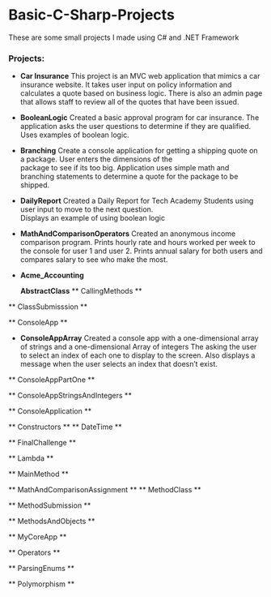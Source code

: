 # Basic-C-Sharp-Projects
These are some small projects I made using C# and .NET Framework

<h3>Projects:</h3>

- **Car Insurance**
  This project is an MVC web application that mimics a car insurance website. It takes user input on
  policy information and calculates a quote based on business logic. There is also an admin page that 
  allows staff to review all of the quotes that have been issued.
  
- **BooleanLogic** 
    Created a basic approval program for car insurance.  The application asks the user questions 
    to determine if they are qualified. Uses examples of boolean logic.
    
- **Branching** 
    Create a console application for getting a shipping quote on a package. User enters the dimensions of the 	
    package to see if its too big. Application uses simple math and branching statements to determine a quote 
    for the package to be shipped. 
    
- **DailyReport** 
    Created a Daily Report for Tech Academy Students using user input to move to the next question.  
    Displays an example of using boolean logic 
    
- **MathAndComparisonOperators** 
    Created an anonymous income comparison program. Prints hourly rate and hours worked per week to 
    the console for user 1 and user 2.  Prints annual salary for both users and compares salary to 
    see who make the most. 
    
- **Acme_Accounting** 
    
    **AbstractClass** 
    ** CallingMethods ** 


** ClassSubmisssion ** 

** ConsoleApp ** 

       

 

-  **ConsoleAppArray** 
     Created a console app with a one-dimensional array of strings and a one-dimensional Array of integers
     The asking the user to select an index of each one to display to the screen. Also displays a message when
     the user selects an index that doesn’t exist.
   
** ConsoleAppPartOne ** 

** ConsoleAppStringsAndIntegers ** 

** ConsoleApplication ** 

** Constructors ** 
** DateTime ** 

       

** FinalChallenge ** 

** Lambda ** 

** MainMethod ** 

** MathAndComparisonAssignment ** 
** MethodClass ** 

** MethodSubmission ** 

** MethodsAndObjects ** 

** MyCoreApp ** 

** Operators ** 

** ParsingEnums ** 

** Polymorphism ** 

